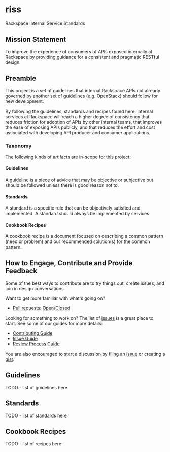# riss
Rackspace Internal Service Standards

## Mission Statement
To improve the experience of consumers of APIs exposed internally at Rackspace by providing guidance for a consistent and pragmatic RESTful design.

## Preamble

This project is a set of guidelines that internal Rackspace APIs not already governed by another set of guidelines (e.g. OpenStack) should follow for new development.

By following the guidelines, standards and recipes found here, internal services at Rackspace will reach a higher degree of consistency that reduces friction for adoption of APIs by other internal teams, that improves the ease of exposing APIs publicly, and that reduces the effort and cost associated with developing API producer and consumer applications.

### Taxonomy
The following kinds of artifacts are in-scope for this project:

#### Guidelines
A guideline is a piece of advice that may be objective or subjective but should be followed unless there is good reason not to.

#### Standards
A standard is a specific rule that can be objectively satisfied and implemented. A standard should always be implemented by services.

#### Cookbook Recipes
A cookbook recipe is a document focused on describing a common pattern (need or problem) and our recommended solution(s) for the common pattern.

## How to Engage, Contribute and Provide Feedback

Some of the best ways to contribute are to try things out, create issues, and join in design conversations.

Want to get more familiar with what's going on?
* [Pull requests](https://github.com/rackerlabs/riss/pulls): [Open](https://github.com/rackerlabs/riss/pulls?q=is%3Aopen+is%3Apr)/[Closed](https://github.com/rackerlabs/riss/pulls?q=is%3Apr+is%3Aclosed)

Looking for something to work on? The list of [issues](https://github.com/rackerlabs/riss/issues) is a great place to start. See some of our guides for more details:

* [Contributing Guide](https://github.com/rackerlabs/riss/wiki/Contributing)
* [Issue Guide](https://github.com/rackerlabs/riss/Issue-Guide)
* [Review Process Guide](https://github.com/rackerlabs/riss/Review-Process)

You are also encouraged to start a discussion by filing an [issue](https://guides.github.com/features/issues/) or creating a [gist](https://help.github.com/articles/about-gists/).

## Guidelines
TODO - list of guidelines here

## Standards
TODO - list of standards here

## Cookbook Recipes
TODO - list of recipes here

